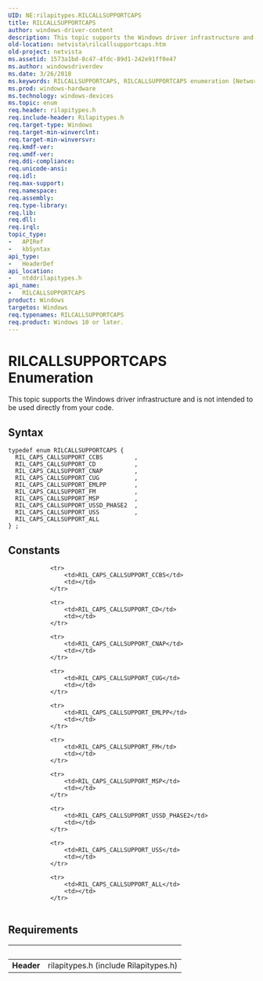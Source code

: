 ```yaml
---
UID: NE:rilapitypes.RILCALLSUPPORTCAPS
title: RILCALLSUPPORTCAPS
author: windows-driver-content
description: This topic supports the Windows driver infrastructure and is not intended to be used directly from your code.
old-location: netvista\rilcallsupportcaps.htm
old-project: netvista
ms.assetid: 1573a1bd-8c47-4fdc-89d1-242e91ff0e47
ms.author: windowsdriverdev
ms.date: 3/26/2018
ms.keywords: RILCALLSUPPORTCAPS, RILCALLSUPPORTCAPS enumeration [Network Drivers Starting with Windows Vista], RIL_CAPS_CALLSUPPORT_ALL, RIL_CAPS_CALLSUPPORT_CD, RIL_CAPS_CALLSUPPORT_CNAP, RIL_CAPS_CALLSUPPORT_CUG, RIL_CAPS_CALLSUPPORT_EMLPP, RIL_CAPS_CALLSUPPORT_FM, RIL_CAPS_CALLSUPPORT_MSP, RIL_CAPS_CALLSUPPORT_USS, RIL_CAPS_CALLSUPPORT_USSD_PHASE2, netvista.rilcallsupportcaps, ntddrilapitypes/RILCALLSUPPORTCAPS, ntddrilapitypes/RIL_CAPS_CALLSUPPORT_ALL, ntddrilapitypes/RIL_CAPS_CALLSUPPORT_CD, ntddrilapitypes/RIL_CAPS_CALLSUPPORT_CNAP, ntddrilapitypes/RIL_CAPS_CALLSUPPORT_CUG, ntddrilapitypes/RIL_CAPS_CALLSUPPORT_EMLPP, ntddrilapitypes/RIL_CAPS_CALLSUPPORT_FM, ntddrilapitypes/RIL_CAPS_CALLSUPPORT_MSP, ntddrilapitypes/RIL_CAPS_CALLSUPPORT_USS, ntddrilapitypes/RIL_CAPS_CALLSUPPORT_USSD_PHASE2
ms.prod: windows-hardware
ms.technology: windows-devices
ms.topic: enum
req.header: rilapitypes.h
req.include-header: Rilapitypes.h
req.target-type: Windows
req.target-min-winverclnt: 
req.target-min-winversvr: 
req.kmdf-ver: 
req.umdf-ver: 
req.ddi-compliance: 
req.unicode-ansi: 
req.idl: 
req.max-support: 
req.namespace: 
req.assembly: 
req.type-library: 
req.lib: 
req.dll: 
req.irql: 
topic_type:
-	APIRef
-	kbSyntax
api_type:
-	HeaderDef
api_location:
-	ntddrilapitypes.h
api_name:
-	RILCALLSUPPORTCAPS
product: Windows
targetos: Windows
req.typenames: RILCALLSUPPORTCAPS
req.product: Windows 10 or later.
---
```


# RILCALLSUPPORTCAPS Enumeration
This topic supports the Windows driver infrastructure and is not intended to be used directly from your code.

## Syntax
```
typedef enum RILCALLSUPPORTCAPS {
  RIL_CAPS_CALLSUPPORT_CCBS         ,
  RIL_CAPS_CALLSUPPORT_CD           ,
  RIL_CAPS_CALLSUPPORT_CNAP         ,
  RIL_CAPS_CALLSUPPORT_CUG          ,
  RIL_CAPS_CALLSUPPORT_EMLPP        ,
  RIL_CAPS_CALLSUPPORT_FM           ,
  RIL_CAPS_CALLSUPPORT_MSP          ,
  RIL_CAPS_CALLSUPPORT_USSD_PHASE2  ,
  RIL_CAPS_CALLSUPPORT_USS          ,
  RIL_CAPS_CALLSUPPORT_ALL
} ;
```

## Constants

<table>
            
                <tr>
                    <td>RIL_CAPS_CALLSUPPORT_CCBS</td>
                    <td></td>
                </tr>
            
                <tr>
                    <td>RIL_CAPS_CALLSUPPORT_CD</td>
                    <td></td>
                </tr>
            
                <tr>
                    <td>RIL_CAPS_CALLSUPPORT_CNAP</td>
                    <td></td>
                </tr>
            
                <tr>
                    <td>RIL_CAPS_CALLSUPPORT_CUG</td>
                    <td></td>
                </tr>
            
                <tr>
                    <td>RIL_CAPS_CALLSUPPORT_EMLPP</td>
                    <td></td>
                </tr>
            
                <tr>
                    <td>RIL_CAPS_CALLSUPPORT_FM</td>
                    <td></td>
                </tr>
            
                <tr>
                    <td>RIL_CAPS_CALLSUPPORT_MSP</td>
                    <td></td>
                </tr>
            
                <tr>
                    <td>RIL_CAPS_CALLSUPPORT_USSD_PHASE2</td>
                    <td></td>
                </tr>
            
                <tr>
                    <td>RIL_CAPS_CALLSUPPORT_USS</td>
                    <td></td>
                </tr>
            
                <tr>
                    <td>RIL_CAPS_CALLSUPPORT_ALL</td>
                    <td></td>
                </tr>
</table>


## Requirements
| &nbsp; | &nbsp; |
| ---- |:---- |
| **Header** | rilapitypes.h (include Rilapitypes.h) |